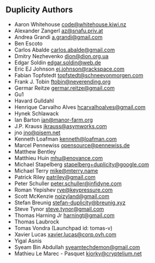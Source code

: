 Duplicity Authors
-----------------

- Aaron Whitehouse <code@whitehouse.kiwi.nz>
- Alexander Zangerl <az@snafu.priv.at>
- Andrea Grandi <a.grandi@gmail.com>
- Ben Escoto
- Carlos Abalde <carlos.abalde@gmail.com>
- Dmitry Nezhevenko <dion@dion.org.ua>
- Edgar Soldin <edgar.soldin@web.de>
- Eric EJ Johnson <ej.johnson@rackspace.com>
- Fabian Topfstedt <topfstedt@schneevonmorgen.com>
- Frank J. Tobin <ftobin@neverending.org>
- Germar Reitze <germar.reitze@gmail.com>
- Gu1
- Havard Gulldahl
- Henrique Carvalho Alves <hcarvalhoalves@gmail.com>
- Hynek Schlawack
- Ian Barton <ian@manor-farm.org>
- J.P. Krauss <jkrauss@asymworks.com>
- jno <jno@pisem.net>
- Kenneth Loafman <kenneth@loafman.com>
- Marcel Pennewiss <opensource@pennewiss.de>
- Matthew Bentley
- Matthieu Huin <mhu@enovance.com>
- Michael Stapelberg <stapelberg+duplicity@google.com>
- Michael Terry <mike@mterry.name>
- Patrick Riley <patriley@gmail.com>
- Peter Schuller <peter.schuller@infidyne.com>
- Roman Yepishev <rye@keypressure.com>
- Scott McKenzie <noizyland@gmail.com>
- Stefan Breunig <stefan-duplicity@breunig.xyz>
- Steve Tynor <steve.tynor@gmail.com>
- Thomas Harning Jr <harningt@gmail.com>
- Thomas Laubrock
- Tomas Vondra (Launchpad id: tomas-v)
- Xavier Lucas <xavier.lucas@corp.ovh.com>
- Yigal Asnis
- Syeam Bin Abdullah <syeamtechdemon@gmail.com>
- Mathieu Le Marec - Pasquet <kiorky@cryptelium.net>
